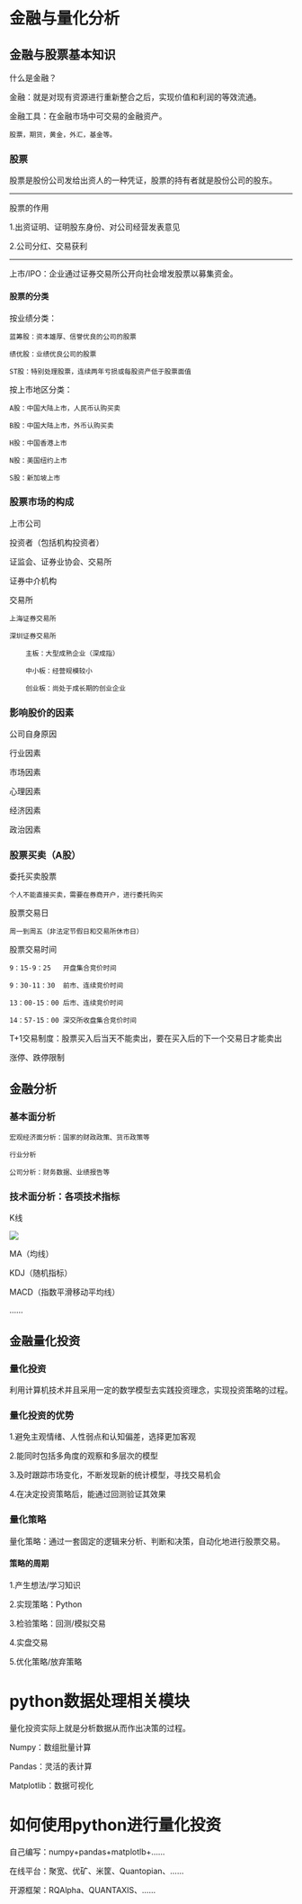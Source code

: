 # 金融与量化分析

## 金融与股票基本知识

什么是金融？

金融：就是对现有资源进行重新整合之后，实现价值和利润的等效流通。

金融工具：在金融市场中可交易的金融资产。

	股票，期货，黄金，外汇，基金等。

### 股票

股票是股份公司发给出资人的一种凭证，股票的持有者就是股份公司的股东。

---

股票的作用

1.出资证明、证明股东身份、对公司经营发表意见

2.公司分红、交易获利

---

上市/IPO：企业通过证券交易所公开向社会增发股票以募集资金。

#### 股票的分类

按业绩分类：

	蓝筹股：资本雄厚、信誉优良的公司的股票

	绩优股：业绩优良公司的股票

	ST股：特别处理股票，连续两年亏损或每股资产低于股票面值

按上市地区分类：

	A股：中国大陆上市，人民币认购买卖

	B股：中国大陆上市，外币认购买卖

	H股：中国香港上市

	N股：美国纽约上市

	S股：新加坡上市

### 股票市场的构成

上市公司

投资者（包括机构投资者）

证监会、证券业协会、交易所

证券中介机构

交易所

	上海证券交易所

	深圳证券交易所
	
		主板：大型成熟企业（深成指）
		
		中小板：经营规模较小

		创业板：尚处于成长期的创业企业

### 影响股价的因素

公司自身原因

行业因素

市场因素

心理因素

经济因素

政治因素

### 股票买卖（A股）

委托买卖股票

	个人不能直接买卖，需要在券商开户，进行委托购买

股票交易日

	周一到周五（非法定节假日和交易所休市日）

股票交易时间

	9：15-9：25	开盘集合竞价时间

	9：30-11：30	前市、连续竞价时间

	13：00-15：00	后市、连续竞价时间

	14：57-15：00	深交所收盘集合竞价时间

T+1交易制度：股票买入后当天不能卖出，要在买入后的下一个交易日才能卖出

涨停、跌停限制

## 金融分析

### 基本面分析

	宏观经济面分析：国家的财政政策、货币政策等

	行业分析

	公司分析：财务数据、业绩报告等

### 技术面分析：各项技术指标

K线

![](/media/alex/新加卷/PythonProject/PythonAI/第一模块_数据分析/images/K线)

MA（均线）

KDJ（随机指标）

MACD（指数平滑移动平均线）

……

## 金融量化投资

### 量化投资

利用计算机技术并且采用一定的数学模型去实践投资理念，实现投资策略的过程。

### 量化投资的优势

1.避免主观情绪、人性弱点和认知偏差，选择更加客观

2.能同时包括多角度的观察和多层次的模型

3.及时跟踪市场变化，不断发现新的统计模型，寻找交易机会

4.在决定投资策略后，能通过回测验证其效果

### 量化策略

量化策略：通过一套固定的逻辑来分析、判断和决策，自动化地进行股票交易。

#### 策略的周期

1.产生想法/学习知识

2.实现策略：Python

3.检验策略：回测/模拟交易

4.实盘交易

5.优化策略/放弃策略

# python数据处理相关模块

量化投资实际上就是分析数据从而作出决策的过程。

Numpy：数组批量计算

Pandas：灵活的表计算

Matplotlib：数据可视化

# 如何使用python进行量化投资

自己编写：numpy+pandas+matplotlb+……

在线平台：聚宽、优矿、米筐、Quantopian、……

开源框架：RQAlpha、QUANTAXIS、……

